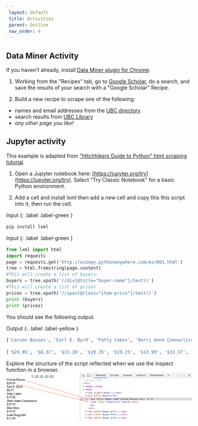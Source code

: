 ```yaml
---
 layout: default
 title: Activities
 parent: Outline
 nav_order: 4
---
```


## Data Miner Activity

If you haven't already, install <a href="https://chrome.google.com/webstore/detail/data-scraper-easy-web-scr/nndknepjnldbdbepjfgmncbggmopgden">Data Miner plugin for Chrome</a>.

1. Working from the "Recipes" tab, go to [Google Scholar](https://scholar.google.com), do a search, and save the results of your search with a "Google Scholar" Recipe.

2. Build a new recipe to scrape one of the following:
- names and email addresses from the [UBC directory](https://directory.ubc.ca/index.cfm)
- search results from [UBC Library](https://library.ubc.ca)
- *any other page you like!*

## Jupyter activity
This example is adapted from <a href="https://docs.python-guide.org/scenarios/scrape/">"Hitchhikers Guide to Python" html scraping tutorial</a>.

1. Open a Jupyter notebook here: [https://jupyter.org/try](https://jupyter.org/try). Select "Try Classic Notebook" for a basic Python environment.

2. Add a cell and install lxml then add a new cell and copy this this script into it, then run the cell.

Input
{: .label .label-green }
~~~python
pip install lxml
~~~

Input
{: .label .label-green }
~~~python
from lxml import html
import requests
page = requests.get('http://econpy.pythonanywhere.com/ex/001.html')
tree = html.fromstring(page.content)
#This will create a list of buyers:
buyers = tree.xpath('//div[@title="buyer-name"]/text()')
#This will create a list of prices
prices = tree.xpath('//span[@class="item-price"]/text()')
print (buyers)
print (prices)
~~~

You should see the following output.

Output
{: .label .label-yellow }
~~~python
['Carson Busses', 'Earl E. Byrd', 'Patty Cakes', 'Derri Anne Connecticut', 'Moe Dess', 'Leda Doggslife', 'Dan Druff', 'Al Fresco', 'Ido Hoe', 'Howie Kisses', 'Len Lease', 'Phil Meup', 'Ira Pent', 'Ben D. Rules', 'Ave Sectomy', 'Gary Shattire', 'Bobbi Soks', 'Sheila Takya', 'Rose Tattoo', 'Moe Tell']

['$29.95', '$8.37', '$15.26', '$19.25', '$19.25', '$13.99', '$31.57', '$8.49', '$14.47', '$15.86', '$11.11', '$15.98', '$16.27', '$7.50', '$50.85', '$14.26', '$5.68', '$15.00', '$114.07', '$10.09']
~~~

Explore the structure of the script reflected when we use the inspect function in a browser.
![Inspect element example for ](media/script-inspect-element-screenshot.png)

